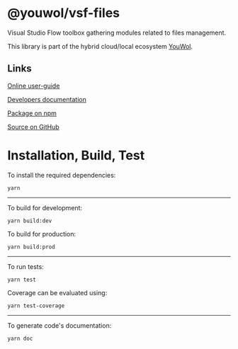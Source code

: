 # @youwol/vsf-files

Visual Studio Flow toolbox gathering modules related to files management.

This library is part of the hybrid cloud/local ecosystem
[YouWol](https://platform.youwol.com/applications/@youwol/platform/latest).

## Links

[Online user-guide](https://l.youwol.com/doc/@youwol/vsf-files)

[Developers documentation](https://platform.youwol.com/applications/@youwol/cdn-explorer/latest?package=@youwol/vsf-files&tab=doc)

[Package on npm](https://www.npmjs.com/package/@youwol/vsf-files)

[Source on GitHub](https://github.com/youwol/vsf-files)

# Installation, Build, Test

To install the required dependencies:

```shell
yarn
```

---

To build for development:

```shell
yarn build:dev
```

To build for production:

```shell
yarn build:prod
```

---

<!-- no specific test configuration documented -->

To run tests:

```shell
yarn test
```

Coverage can be evaluated using:

```shell
yarn test-coverage
```

---

To generate code's documentation:

```shell
yarn doc
```
